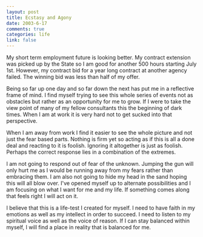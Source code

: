 ```yaml
--- 
layout: post
title: Ecstasy and Agony
date: 2003-6-17
comments: true
categories: life
link: false
---
```

My short term employment future is looking better. My contract extension was picked up by the State so I am good for another 500 hours starting July 1st. However, my contract bid for a year long contract at another agency failed. The winning bid was less than half of my offer.

Being so far up one day and so far down the next has put me in a reflective frame of mind. I find myself trying to see this whole series of events not as obstacles but rather as an opportunity for me to grow. If I were to take the view point of many of my fellow consultants this the beginning of dark times. When I am at work it is very hard not to get sucked into that perspective.

When I am away from work I find it easier to see the whole picture and not just the fear based parts. Nothing is firm yet so acting as if this is all a done deal and reacting to it is foolish. Ignoring it altogether is just as foolish. Perhaps the correct response lies in a combination of the extremes.

I am not going to respond out of fear of the unknown. Jumping the gun will only hurt me as I would be running away from my fears rather than embracing them. I am also not going to hide my head in the sand hoping this will all blow over. I've opened myself up to alternate possibilities and I am focusing on what I want for me and my life. If something comes along that feels right I will act on  it.

I believe that this is a life-test I created for myself. I need to have faith in my emotions as well as my intellect in order to succeed. I need to listen to my spiritual voice as well as the voice of reason. If I can stay balanced within myself, I will find a place in reality that is balanced for me.

